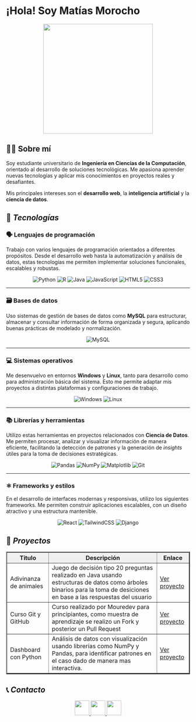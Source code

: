 # ¡Hola! Soy Matías Morocho

<div align="center">
  <img src="https://i.pinimg.com/236x/8b/b5/e2/8bb5e227b4374a9d99f34e912cf45334.jpg" width="300px"/>
</div>

## 👨‍💻 Sobre mí
Soy estudiante universitario de **Ingeniería en Ciencias de la Computación**, orientado al desarrollo de soluciones tecnológicas. Me apasiona aprender nuevas tecnologías y aplicar mis conocimientos en proyectos reales y desafiantes.

Mis principales intereses son el **desarrollo web**, la **inteligencia artificial** y la **ciencia de datos**. 

## 🧰 ***Tecnologías***


### 🗣️ Lenguajes de programación

Trabajo con varios lenguajes de programación orientados a diferentes propósitos. Desde el desarrollo web hasta la automatización y análisis de datos, estas tecnologías me permiten implementar soluciones funcionales, escalables y robustas.

<div align="center">

<img src="https://img.shields.io/badge/Python-3776AB?style=for-the-badge&logo=python&logoColor=white" alt="Python"/>
<img src="https://img.shields.io/badge/R-276DC3?style=for-the-badge&logo=r&logoColor=white" alt="R"/>
<img src="https://img.shields.io/badge/Java-ED8B00?style=for-the-badge&logo=java&logoColor=white" alt="Java"/>
<img src="https://img.shields.io/badge/JavaScript-F7DF1E?style=for-the-badge&logo=javascript&logoColor=black" alt="JavaScript"/>
<img src="https://img.shields.io/badge/HTML5-E34F26?style=for-the-badge&logo=html5&logoColor=white" alt="HTML5"/>
<img src="https://img.shields.io/badge/CSS3-1572B6?style=for-the-badge&logo=css3&logoColor=white" alt="CSS3"/>
    
</div>
    
---

### 🗃️ Bases de datos

Uso sistemas de gestión de bases de datos como **MySQL** para estructurar, almacenar y consultar información de forma organizada y segura, aplicando buenas prácticas de modelado y normalización.

<div align="center">
    
<img src="https://img.shields.io/badge/MySQL-4479A1?style=for-the-badge&logo=mysql&logoColor=white" alt="MySQL"/>
    
</div>
    
---

### 💻 Sistemas operativos

Me desenvuelvo en entornos **Windows** y **Linux**, tanto para desarrollo como para administración básica del sistema. Esto me permite adaptar mis proyectos a distintas plataformas y configuraciones de trabajo.

<div align="center">
    
<img src="https://img.shields.io/badge/Windows-0078D6?style=for-the-badge&logo=windows&logoColor=white" alt="Windows"/>
<img src="https://img.shields.io/badge/Linux-FCC624?style=for-the-badge&logo=linux&logoColor=black" alt="Linux"/>
    
</div>
    
---

### 📚 Librerías y herramientas

Utilizo estas herramientas en proyectos relacionados con **Ciencia de Datos**. Me permiten procesar, analizar y visualizar información de manera eficiente, facilitando la detección de patrones y la generación de *insights* útiles para la toma de decisiones estratégicas.

<div align="center">
    
<img src="https://img.shields.io/badge/Pandas-150458?style=for-the-badge&logo=pandas&logoColor=white" alt="Pandas"/>
<img src="https://img.shields.io/badge/NumPy-013243?style=for-the-badge&logo=numpy&logoColor=white" alt="NumPy"/>
<img src="https://img.shields.io/badge/Matplotlib-11557C?style=for-the-badge&logo=plotly&logoColor=white" alt="Matplotlib"/>
<img src="https://img.shields.io/badge/Git-F05032?style=for-the-badge&logo=git&logoColor=white" alt="Git"/>
    
</div>

---

### ⚛️ Frameworks y estilos

En el desarrollo de interfaces modernas y responsivas, utilizo los siguientes frameworks. Me permiten construir aplicaciones escalables, con un diseño atractivo y una estructura mantenible.

<div align="center">

<img src="https://img.shields.io/badge/React-20232A?style=for-the-badge&logo=react&logoColor=61DAFB" alt="React"/>
<img src="https://img.shields.io/badge/TailwindCSS-38B2AC?style=for-the-badge&logo=tailwind-css&logoColor=white" alt="TailwindCSS"/>
<img src="https://img.shields.io/badge/Django-092E20?style=for-the-badge&logo=django&logoColor=white" alt="Django"/>

</div>


## 🚀 ***Proyectos***
<div align="center">
  <table border="2" cellpadding="10" cellspacing="0">    
    <thead>
      <tr style="background-color: #f0f0f0; font-weight: bold;">
        <th>Titulo</th>
        <th>Descripción</th>
        <th>Enlace</th>
      </tr>
    </thead>
    <tbody>
      <tr>
        <td>Adivinanza de animales</td>
        <td>Juego de decisión tipo 20 preguntas realizado en Java usando estructuras de datos como árboles binarios para la toma de desiciones en base a las respuestas del usuario</td>
        <td><a href="https://github.com/MatiDevlop/AnimalDecisionTree.git">Ver proyecto</a></td>
      </tr>
      <tr>
        <td>Curso Git y GitHub</td>
        <td>Curso realizado por Mouredev para principiantes, como muestra de aprendizaje se realizo un Fork y posterior un Pull Request</td>
        <td><a href="https://github.com/MatiDevlop/hello-git-p.git">Ver proyecto</a></td>
      </tr>
      <tr>
        <td>Dashboard con Python</td>
        <td>Análisis de datos con visualización usando librerías como NumPy y Pandas, para identificar patrones en el caso dado de manera mas interactiva.</td>
        <td><a href="https://github.com/MatiDevlop/Dashboard.git">Ver proyecto</a></td>
      </tr>
    </tbody>
  </table>
</div>

## 📞 ***Contacto***

<div align="center">
  <a href="mailto:morochokevin64@gmail.com">
    <img src="https://cdn.jsdelivr.net/gh/devicons/devicon/icons/google/google-original.svg" width="40px" />
  </a>
  <a href="https://www.linkedin.com/in/matias-morocho-5a2435252/">
    <img src="https://cdn.jsdelivr.net/gh/devicons/devicon/icons/linkedin/linkedin-original.svg" width="40px" />
  </a>
  <a href="https://github.com/MatiDevlop">
    <img src="https://cdn.jsdelivr.net/gh/devicons/devicon/icons/github/github-original.svg" width="40px" />
  </a>
</div>
